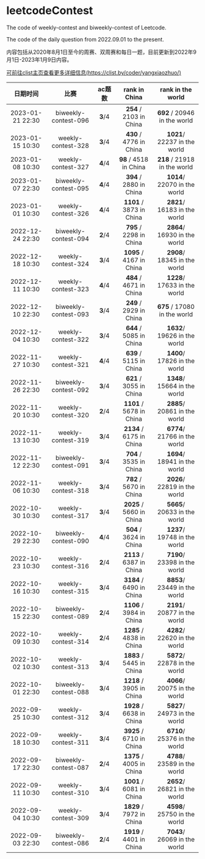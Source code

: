 # leetcodeContest
The code of weekly-contest and biweekly-contest of Leetcode.

The code of the daily question from 2022.09.01 to the present.


内容包括从2020年8月1日至今的周赛、双周赛和每日一题，目前更新到2022年9月1日-2023年1月9日内容。

[可前往clist主页查看更多详细信息(https://clist.by/coder/yangxiaozhuo/)](https://clist.by/coder/yangxiaozhuo/)


|     日期时间     |          比赛       | ac题数 |     rank in China      |      rank in the world       |
|:--------------:|:------------------:|:-----:|:----------------------:|:-----------------------------:|
|2023-01-21 22:30|biweekly-contest-096|**3**/4|**254**  / 2103 in China|**692** / 20946 in the world   |
|2023-01-15 10:30|  weekly-contest-328|**3**/4|**430**  / 4776 in China|**1021**/ 22237 in the world   |
|2023-01-08 10:30|  weekly-contest-327|**4**/4|**98**   / 4518 in China|**218** / 21918 in the world   |
|2023-01-07 22:30|biweekly-contest-095|**4**/4|**394**  / 2880 in China|**1014**/ 22070 in the world   |
|2023-01-01 10:30|  weekly-contest-326|**4**/4|**1101** / 3873 in China|**2821**/ 16183 in the world   |
|2022-12-24 22:30|biweekly-contest-094|**2**/4|**795**  / 2298 in China|**2864**/ 16930 in the world   |
|2022-12-18 10:30|  weekly-contest-324|**3**/4|**1095** / 4167 in China|**2908**/ 18345 in the world   |
|2022-12-11 10:30|  weekly-contest-323|**4**/4|**484**  / 4671 in China|**1228**/ 17633 in the world   |
|2022-12-10 22:30|biweekly-contest-093|**3**/4|**249**  / 2929 in China|**675** / 17080 in the world   |
|2022-12-04 10:30|  weekly-contest-322|**3**/4|**644**  / 5085 in China|**1632**/ 19626 in the world   |
|2022-11-27 10:30|  weekly-contest-321|**4**/4|**639**  / 5115 in China|**1400**/ 17826 in the world   |
|2022-11-26 22:30|biweekly-contest-092|**3**/4|**621**  / 3055 in China|**1348**/ 15664 in the world   |
|2022-11-20 10:30|  weekly-contest-320|**2**/4|**1101** / 5678 in China|**2885**/ 20861 in the world   |
|2022-11-13 10:30|  weekly-contest-319|**3**/4|**2134** / 6175 in China|**6774**/ 21766 in the world   |
|2022-11-12 22:30|biweekly-contest-091|**3**/4|**704**  / 3535 in China|**1694**/ 18941 in the world   |
|2022-11-06 10:30|  weekly-contest-318|**3**/4|**782**  / 5670 in China|**2026**/ 22819 in the world   |
|2022-10-30 10:30|  weekly-contest-317|**3**/4|**2025** / 5660 in China|**5665**/ 20633 in the world   |
|2022-10-29 22:30|biweekly-contest-090|**4**/4|**504**  / 3624 in China|**1237**/ 19748 in the world   |
|2022-10-23 10:30|  weekly-contest-316|**2**/4|**2113** / 6387 in China|**7190**/ 23398 in the world   |
|2022-10-16 10:30|  weekly-contest-315|**3**/4|**3184** / 6490 in China|**8853**/ 23449 in the world   |
|2022-10-15 22:30|biweekly-contest-089|**2**/4|**1106** / 3984 in China|**2191**/ 20877 in the world   |
|2022-10-09 10:30|  weekly-contest-314|**2**/4|**1285** / 4838 in China|**4282**/ 22620 in the world   |
|2022-10-02 10:30|  weekly-contest-313|**3**/4|**1883** / 5445 in China|**5872**/ 22878 in the world   |
|2022-10-01 22:30|biweekly-contest-088|**3**/4|**1218** / 3905 in China|**4066**/ 20075 in the world   |
|2022-09-25 10:30|  weekly-contest-312|**3**/4|**1928** / 6638 in China|**5827**/ 24973 in the world   |
|2022-09-18 10:30|  weekly-contest-311|**3**/4|**3925** / 6710 in China|**6710**/ 25376 in the world   |
|2022-09-17 22:30|biweekly-contest-087|**2**/4|**1375** / 4005 in China|**4788**/ 23589 in the world   |
|2022-09-11 10:30|  weekly-contest-310|**3**/4|**1001** / 6081 in China|**2652**/ 26821 in the world   |
|2022-09-04 10:30|  weekly-contest-309|**3**/4|**1829** / 7972 in China|**4598**/ 25750 in the world   |
|2022-09-03 22:30|biweekly-contest-086|**2**/4|**1919** / 4401 in China|**7043**/ 26069 in the world   |

